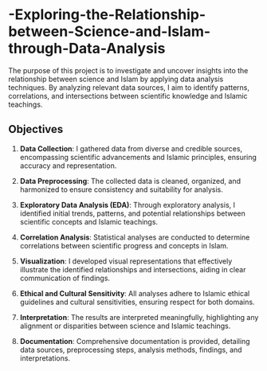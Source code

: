 # -Exploring-the-Relationship-between-Science-and-Islam-through-Data-Analysis
The purpose of this project is to investigate and uncover insights into the relationship between science and Islam by applying data analysis techniques. By analyzing relevant data sources, I aim to identify patterns, correlations, and intersections between scientific knowledge and Islamic teachings.

## Objectives

1. **Data Collection**: I gathered data from diverse and credible sources, encompassing scientific advancements and Islamic principles, ensuring accuracy and representation.

2. **Data Preprocessing**: The collected data is cleaned, organized, and harmonized to ensure consistency and suitability for analysis.

3. **Exploratory Data Analysis (EDA)**: Through exploratory analysis, I identified initial trends, patterns, and potential relationships between scientific concepts and Islamic teachings.

4. **Correlation Analysis**: Statistical analyses are conducted to determine correlations between scientific progress and concepts in Islam.

5. **Visualization**: I developed visual representations that effectively illustrate the identified relationships and intersections, aiding in clear communication of findings.

6. **Ethical and Cultural Sensitivity**: All analyses adhere to Islamic ethical guidelines and cultural sensitivities, ensuring respect for both domains.

7. **Interpretation**: The results are interpreted meaningfully, highlighting any alignment or disparities between science and Islamic teachings.

8. **Documentation**: Comprehensive documentation is provided, detailing data sources, preprocessing steps, analysis methods, findings, and interpretations.
